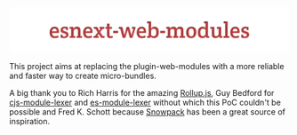 ![logo](https://github.com/glromeo/codebite/blob/master/esnext-web-modules/logo.svg?raw=true)

This project aims at replacing the plugin-web-modules with a more reliable and faster way to create micro-bundles.

A big thank you to Rich Harris for the amazing [Rollup.js](https://rollupjs.org), Guy Bedford for [cjs-module-lexer](https://github.com/guybedford/cjs-module-lexer)
and [es-module-lexer](https://github.com/guybedford/ed-module-lexer) without which this PoC couldn't be possible 
and Fred K. Schott because [Snowpack](https://www.snowpack.dev/) has been a great source of inspiration.
